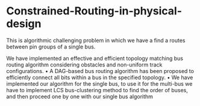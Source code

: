 # Constrained-Routing-in-physical-design

This is algorithmic challenging problem in which we have a find a routes between pin groups of a single bus.

We have implemented an effective and efficient topology matching bus routing algorithm considering obstacles and non-uniform track configurations.
• A DAG-based bus routing algorithm has been proposed to efficiently connect all bits within a bus in the specified topology.
• We have implemented our algorithm for the single bus, to use it for the multi-bus we have to implement LCS bus-clustering method to find the order of buses, and then proceed one by one with our 
single bus algorithm
